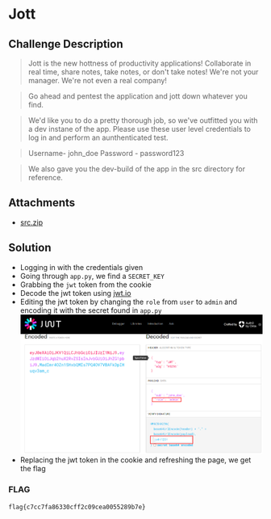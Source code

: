 # Jott

## Challenge Description
> Jott is the new hottness of productivity applications! Collaborate in real time, share notes, take notes, or don't take notes! We're not your manager. We're not even a real company!

> Go ahead and pentest the application and jott down whatever you find.

> We'd like you to do a pretty thorough job, so we've outfitted you with a dev instane of the app. Please use these user level credentials to log in and perform an aunthenticated test.

> Username- john_doe
> Password - password123

> We also gave you the dev-build of the app in the src directory for reference.

## Attachments
* [src.zip](./src.zip)

## Solution
* Logging in with the credentials given
* Going through `app.py`, we find a `SECRET_KEY`
* Grabbing the `jwt` token from the cookie
* Decode the jwt token using [jwt.io](https://jwt.io/)
* Editing the jwt token by changing the `role` from `user` to `admin` and encoding it with the secret found in `app.py`
![jwt](image.png)
* Replacing the jwt token in the cookie and refreshing the page, we get the flag

### FLAG
```
flag{c7cc7fa86330cff2c09cea0055289b7e}
```